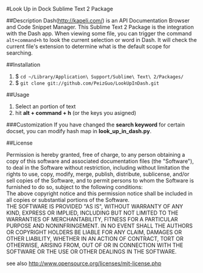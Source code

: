 #Look Up in Dock Sublime Text 2 Package

##Description
Dash(http://kapeli.com/) is an API Documentation Browser and Code Snippet Manager. This Sublime Text 2 Package is the integration with the Dash app.
When viewing some file, you can trigger the command `alt+command+h` to look the current selection or word in Dash.
It will check the current file's extension to determine what is the default scope for searching.

##Installation

1. $ `cd ~/Library/Application\ Support/Sublime\ Text\ 2/Packages/`
2. $ `git clone git://github.com/PeizGuo/LookUpInDash.git`

##Usage  

1. Select an portion of text
2. hit **alt + command + h** (or the keys you asigned)

###Customization
If you have changed the **search keyword** for certain docset, you can modify hash map in **look_up_in_dash.py**.

##License  

Permission is hereby granted, free of charge, to any person obtaining a copy of this software and associated documentation files (the "Software"), to deal in the Software  without restriction, including without limitation the rights to use, copy, modify, merge, publish, distribute, sublicense, and/or sell copies of the Software, and to  permit persons to whom the Software is furnished to do so, subject to the following conditions:  
The above copyright notice and this permission notice shall be included in all copies or substantial portions of the Software.  
THE SOFTWARE IS PROVIDED "AS IS", WITHOUT WARRANTY OF ANY KIND, EXPRESS OR IMPLIED, INCLUDING BUT NOT LIMITED TO THE WARRANTIES OF MERCHANTABILITY, FITNESS FOR A  PARTICULAR PURPOSE AND NONINFRINGEMENT. IN NO EVENT SHALL THE AUTHORS OR COPYRIGHT HOLDERS BE LIABLE FOR ANY CLAIM, DAMAGES OR OTHER LIABILITY, WHETHER IN AN ACTION OF  CONTRACT, TORT OR OTHERWISE, ARISING FROM, OUT OF OR IN CONNECTION WITH THE SOFTWARE OR THE USE OR OTHER DEALINGS IN THE SOFTWARE.  

see also http://www.opensource.org/licenses/mit-license.php